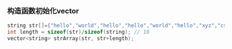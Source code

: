 ### 构造函数初始化vector<string>
```C++
string str[]={"hello","world","hello","hello","world","hello","xyz","csl","edg","rng"};
int length = sizeof(str)/sizeof(string); // 10
vector<string> strArray(str, str+length);
```
